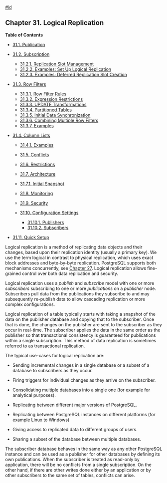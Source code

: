 [#id](#LOGICAL-REPLICATION)

## Chapter 31. Logical Replication

**Table of Contents**

- [31.1. Publication](logical-replication-publication)
- [31.2. Subscription](logical-replication-subscription)

  - [31.2.1. Replication Slot Management](logical-replication-subscription#LOGICAL-REPLICATION-SUBSCRIPTION-SLOT)
  - [31.2.2. Examples: Set Up Logical Replication](logical-replication-subscription#LOGICAL-REPLICATION-SUBSCRIPTION-EXAMPLES)
  - [31.2.3. Examples: Deferred Replication Slot Creation](logical-replication-subscription#LOGICAL-REPLICATION-SUBSCRIPTION-EXAMPLES-DEFERRED-SLOT)

- [31.3. Row Filters](logical-replication-row-filter)

  - [31.3.1. Row Filter Rules](logical-replication-row-filter#LOGICAL-REPLICATION-ROW-FILTER-RULES)
  - [31.3.2. Expression Restrictions](logical-replication-row-filter#LOGICAL-REPLICATION-ROW-FILTER-RESTRICTIONS)
  - [31.3.3. UPDATE Transformations](logical-replication-row-filter#LOGICAL-REPLICATION-ROW-FILTER-TRANSFORMATIONS)
  - [31.3.4. Partitioned Tables](logical-replication-row-filter#LOGICAL-REPLICATION-ROW-FILTER-PARTITIONED-TABLE)
  - [31.3.5. Initial Data Synchronization](logical-replication-row-filter#LOGICAL-REPLICATION-ROW-FILTER-INITIAL-DATA-SYNC)
  - [31.3.6. Combining Multiple Row Filters](logical-replication-row-filter#LOGICAL-REPLICATION-ROW-FILTER-COMBINING)
  - [31.3.7. Examples](logical-replication-row-filter#LOGICAL-REPLICATION-ROW-FILTER-EXAMPLES)

- [31.4. Column Lists](logical-replication-col-lists)

  - [31.4.1. Examples](logical-replication-col-lists#LOGICAL-REPLICATION-COL-LIST-EXAMPLES)

  - [31.5. Conflicts](logical-replication-conflicts)
  - [31.6. Restrictions](logical-replication-restrictions)
  - [31.7. Architecture](logical-replication-architecture)

  * [31.7.1. Initial Snapshot](logical-replication-architecture#LOGICAL-REPLICATION-SNAPSHOT)

  - [31.8. Monitoring](logical-replication-monitoring)
  - [31.9. Security](logical-replication-security)
  - [31.10. Configuration Settings](logical-replication-config)

    - [31.10.1. Publishers](logical-replication-config#LOGICAL-REPLICATION-CONFIG-PUBLISHER)
    - [31.10.2. Subscribers](logical-replication-config#LOGICAL-REPLICATION-CONFIG-SUBSCRIBER)

- [31.11. Quick Setup](logical-replication-quick-setup)

Logical replication is a method of replicating data objects and their changes, based upon their replication identity (usually a primary key). We use the term logical in contrast to physical replication, which uses exact block addresses and byte-by-byte replication. PostgreSQL supports both mechanisms concurrently, see [Chapter 27](high-availability). Logical replication allows fine-grained control over both data replication and security.

Logical replication uses a _publish_ and _subscribe_ model with one or more _subscribers_ subscribing to one or more _publications_ on a _publisher_ node. Subscribers pull data from the publications they subscribe to and may subsequently re-publish data to allow cascading replication or more complex configurations.

Logical replication of a table typically starts with taking a snapshot of the data on the publisher database and copying that to the subscriber. Once that is done, the changes on the publisher are sent to the subscriber as they occur in real-time. The subscriber applies the data in the same order as the publisher so that transactional consistency is guaranteed for publications within a single subscription. This method of data replication is sometimes referred to as transactional replication.

The typical use-cases for logical replication are:

- Sending incremental changes in a single database or a subset of a database to subscribers as they occur.

- Firing triggers for individual changes as they arrive on the subscriber.

- Consolidating multiple databases into a single one (for example for analytical purposes).

- Replicating between different major versions of PostgreSQL.

- Replicating between PostgreSQL instances on different platforms (for example Linux to Windows)

- Giving access to replicated data to different groups of users.

- Sharing a subset of the database between multiple databases.

The subscriber database behaves in the same way as any other PostgreSQL instance and can be used as a publisher for other databases by defining its own publications. When the subscriber is treated as read-only by application, there will be no conflicts from a single subscription. On the other hand, if there are other writes done either by an application or by other subscribers to the same set of tables, conflicts can arise.

